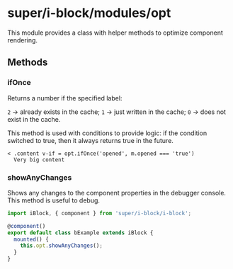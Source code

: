 # super/i-block/modules/opt

This module provides a class with helper methods to optimize component rendering.

## Methods

### ifOnce

Returns a number if the specified label:

`2` -> already exists in the cache;
`1` -> just written in the cache;
`0` -> does not exist in the cache.

This method is used with conditions to provide logic: if the condition switched to true,
then it always returns true in the future.

```
< .content v-if = opt.ifOnce('opened', m.opened === 'true')
  Very big content
```

### showAnyChanges

Shows any changes to the component properties in the debugger console.
This method is useful to debug.

```typescript
import iBlock, { component } from 'super/i-block/i-block';

@component()
export default class bExample extends iBlock {
  mounted() {
    this.opt.showAnyChanges();
  }
}
```
